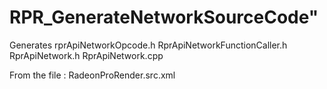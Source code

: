 # RPR_GenerateNetworkSourceCode" 

Generates 
rprApiNetworkOpcode.h
RprApiNetworkFunctionCaller.h
RprApiNetwork.h
RprApiNetwork.cpp

From the file :
RadeonProRender.src.xml
